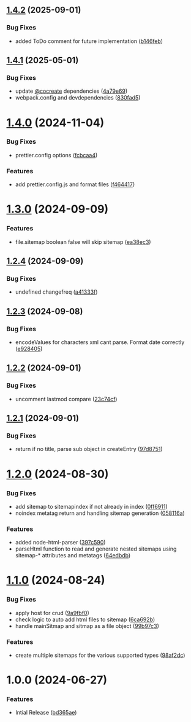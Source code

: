 ## [1.4.2](https://github.com/CoCreate-app/CoCreate-sitemap/compare/v1.4.1...v1.4.2) (2025-09-01)


### Bug Fixes

* added ToDo comment for future implementation ([b146feb](https://github.com/CoCreate-app/CoCreate-sitemap/commit/b146feb30816b49455143ee6adc5a0395b4f37de))

## [1.4.1](https://github.com/CoCreate-app/CoCreate-sitemap/compare/v1.4.0...v1.4.1) (2025-05-01)


### Bug Fixes

* update [@cocreate](https://github.com/cocreate) dependencies ([4a79e69](https://github.com/CoCreate-app/CoCreate-sitemap/commit/4a79e69bb4d02e7912f32d1c260309669a60aaaa))
* webpack.config and devdependencies ([830fad5](https://github.com/CoCreate-app/CoCreate-sitemap/commit/830fad55c9c0bf969eb42506ec76eb5071ba0a6b))

# [1.4.0](https://github.com/CoCreate-app/CoCreate-sitemap/compare/v1.3.0...v1.4.0) (2024-11-04)


### Bug Fixes

* prettier.config options ([fcbcaa4](https://github.com/CoCreate-app/CoCreate-sitemap/commit/fcbcaa491d39934b63b9fd3fc20c8c069a9bb7df))


### Features

* add prettier.config.js and format files ([f464417](https://github.com/CoCreate-app/CoCreate-sitemap/commit/f4644172fc854c9a4e59d8c9af82f0dd85cc3dc6))

# [1.3.0](https://github.com/CoCreate-app/CoCreate-sitemap/compare/v1.2.4...v1.3.0) (2024-09-09)


### Features

* file.sitemap boolean false will skip sitemap ([ea38ec3](https://github.com/CoCreate-app/CoCreate-sitemap/commit/ea38ec39e9567c4c70d47544834353360460d69e))

## [1.2.4](https://github.com/CoCreate-app/CoCreate-sitemap/compare/v1.2.3...v1.2.4) (2024-09-09)


### Bug Fixes

* undefined changefreq ([a41333f](https://github.com/CoCreate-app/CoCreate-sitemap/commit/a41333f4fa65b18a531a0889211c4a9a04d040ab))

## [1.2.3](https://github.com/CoCreate-app/CoCreate-sitemap/compare/v1.2.2...v1.2.3) (2024-09-08)


### Bug Fixes

* encodeValues for characters xml cant parse. Format date correctly ([e928405](https://github.com/CoCreate-app/CoCreate-sitemap/commit/e928405998d5f7492acdd1bb35c67f44c9bce4ad))

## [1.2.2](https://github.com/CoCreate-app/CoCreate-sitemap/compare/v1.2.1...v1.2.2) (2024-09-01)


### Bug Fixes

* uncomment lastmod compare ([23c74cf](https://github.com/CoCreate-app/CoCreate-sitemap/commit/23c74cfeb20c7bb6dec07ae08a30daa2d8e0ab59))

## [1.2.1](https://github.com/CoCreate-app/CoCreate-sitemap/compare/v1.2.0...v1.2.1) (2024-09-01)


### Bug Fixes

* return if no title, parse sub object in createEntry ([97d8751](https://github.com/CoCreate-app/CoCreate-sitemap/commit/97d8751808e9f7e43c61de864820905949f89dba))

# [1.2.0](https://github.com/CoCreate-app/CoCreate-sitemap/compare/v1.1.0...v1.2.0) (2024-08-30)


### Bug Fixes

* add sitemap to sitemapindex if not already in index ([0ff6911](https://github.com/CoCreate-app/CoCreate-sitemap/commit/0ff6911fe81eeb05295639fb984401d3e76b90ad))
* noindex metatag return and handling sitemap generation ([058116a](https://github.com/CoCreate-app/CoCreate-sitemap/commit/058116a34c44100bfa4ea1b20afe13fd489bc642))


### Features

* added node-html-parser ([397c590](https://github.com/CoCreate-app/CoCreate-sitemap/commit/397c5908af1149d2d60d7c431a8a0f1bd60789f4))
* parseHtml function to read and generate nested sitemaps using sitemap-* attributes and metatags ([64edbdb](https://github.com/CoCreate-app/CoCreate-sitemap/commit/64edbdbdcee6f64bc5080997557f9691f072381c))

# [1.1.0](https://github.com/CoCreate-app/CoCreate-sitemap/compare/v1.0.0...v1.1.0) (2024-08-24)


### Bug Fixes

* apply host for crud ([9a9fbf0](https://github.com/CoCreate-app/CoCreate-sitemap/commit/9a9fbf0c636d6aa50a607e9fdd2cf96c29f0e1bc))
* check logic to auto add html files to sitemap ([6ca692b](https://github.com/CoCreate-app/CoCreate-sitemap/commit/6ca692b486ad2f26c7140349756ebc7454ce2e00))
* handle mainSitmap and sitmap as a file object ([99b97c3](https://github.com/CoCreate-app/CoCreate-sitemap/commit/99b97c3aa3198ea090a2efe8d9d2af5875af73ed))


### Features

* create multiple sitemaps for the various supported types ([98af2dc](https://github.com/CoCreate-app/CoCreate-sitemap/commit/98af2dc972ae15a34caaf709358d543f67828e95))

# 1.0.0 (2024-06-27)


### Features

* Intial Release ([bd365ae](https://github.com/CoCreate-app/CoCreate-sitemap/commit/bd365ae0f1cc44ad7ee7fa36f1833834cd3772bd))
